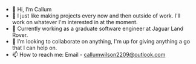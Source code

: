 - 👋 Hi, I’m Callum
- 👀 I just like making projects every now and then outside of work. I'll work on whatever I'm interested in at the moment.
- 🌱 Currently working as a graduate software engineer at Jaguar Land Rover.
- 💞️ I’m looking to collaborate on anything, I'm up for giving anything a go that I can help on.
- 📫 How to reach me: Email - callumwilson2209@outlook.com

<!---
CalAWill/CalAWill is a ✨ special ✨ repository because its `README.md` (this file) appears on your GitHub profile.
You can click the Preview link to take a look at your changes.
--->
